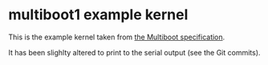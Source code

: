 # multiboot1 example kernel

This is the example kernel taken from [the Multiboot specification](https://www.gnu.org/software/grub/manual/multiboot/multiboot.html#Example-OS-code).

It has been slighlty altered to print to the serial output (see the Git commits).
